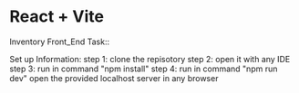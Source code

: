 # React + Vite

Inventory Front_End Task::

Set up Information:
step 1: clone the repisotory
step 2: open it with any IDE
step 3: run in command "npm install"
step 4: run in command "npm run dev"
open the provided localhost server in any browser
